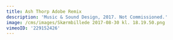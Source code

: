 ```yaml
---
title: Ash Thorp Adobe Remix
description: 'Music & Sound Design, 2017. Not Commissioned.'
image: /cms/images/Skærmbillede 2017-08-30 kl. 18.19.50.png
vimeoID: '229152426'
---
```





